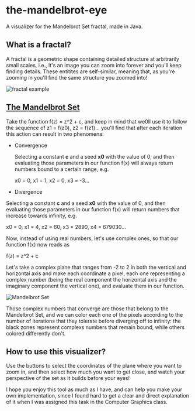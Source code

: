 # the-mandelbrot-eye
A visualizer for the Mandelbrot Set fractal, made in Java.

## What is a fractal?
A fractal is a geometric shape containing detailed structure at arbitrarily small scales, i.e., it's an image you can zoom into forever and you'll keep finding details. These entitites are self-similar, meaning that, as you're zooming in you'll find the same structure you zoomed into!

![fractal example](https://media.tenor.com/62yG4csYM2QAAAAC/fractal.gif "Example of a fractal")

## [The Mandelbrot Set](https://en.wikipedia.org/wiki/Mandelbrot_set) 
Take the function f(z) = z^2 + c, and keep in mind that we0ll use it to follow the sequence of z1 = f(z0), z2 = f(z1)... you'll find that after each iteration this action can result in two phenomena:

* Convergence

  Selecting a constant **c** and a seed **x0** with the value of 0, and then evaluating those parameters in our function f(x) will always return numbers bound to a certain range, e.g.
  
  x0 = 0, x1 = 1, x2 = 0, x3 = -3...
  
* Divergence

Selecting a constant **c** and a seed **x0** with the value of 0, and then evaluating those parameters in our function f(x) will return numbers that increase towards infinity, e.g.
  
  x0 = 0, x1 = 4, x2 = 60, x3 = 2890, x4 = 679030...
  
Now, instead of using real numbers, let's use complex ones, so that our function f(x) now reads as

f(z) = z^2 + c

Let's take a complex plane that ranges from -2 to 2 in both the vertical and horizontal axis and make each coordinate a pixel, each one representing a complex number (being the real component the horizontal axis and the imaginary component the vertical one), and evaluate them in our function.

![Mandelbrot Set](https://upload.wikimedia.org/wikipedia/commons/thumb/2/21/Mandel_zoom_00_mandelbrot_set.jpg/800px-Mandel_zoom_00_mandelbrot_set.jpg "Magic! 🧠💥")

Those complex numbers that converge are those that belong to the Mandelbrot Set, and we can color each one of the pixels according to the number of iterations that they tolerate before diverging off to infinity: the black zones represent complexs numbers that remain bound, while others colored differently don't.

## How to use this visualizer?

Use the buttons to select the coordinates of the plane where you want to zoom in, and then select how much you want to get close, and watch your perspective of the set as it builds before your eyes!

I hope you enjoy this tool as much as I have, and can help you make your own implementation, since I found hard to get a clear and direct explanation of it when I was assigned this task in the Computer Graphics class.
